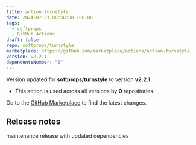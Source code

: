 ```yaml
---
title: action turnstyle
date: 2024-07-31 00:50:08 +00:00
tags:
  - softprops
  - GitHub Actions
draft: false
repo: softprops/turnstyle
marketplace: https://github.com/marketplace/actions/action-turnstyle
version: v2.2.1
dependentsNumber: "0"
---
```



Version updated for **softprops/turnstyle** to version **v2.2.1**.
- This action is used across all versions by **0** repositories.

Go to the [GitHub Marketplace](https://github.com/marketplace/actions/action-turnstyle) to find the latest changes.

## Release notes

maintenance release with updated dependencies

